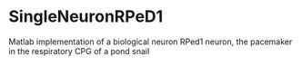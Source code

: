 # SingleNeuronRPeD1
Matlab implementation of a biological neuron
RPed1 neuron, the pacemaker in the respiratory CPG of a pond snail

